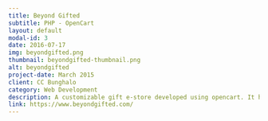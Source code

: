 ```yaml
---
title: Beyond Gifted
subtitle: PHP - OpenCart
layout: default
modal-id: 3
date: 2016-07-17
img: beyondgifted.png
thumbnail: beyondgifted-thumbnail.png
alt: beyondgifted
project-date: March 2015
client: CC Bunghalo
category: Web Development
description: A customizable gift e-store developed using opencart. It has many php extensions like group gifting written by our team.
link: https://www.beyondgifted.com/
---
```

